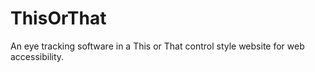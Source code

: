 # ThisOrThat
An eye tracking software in a This or That control style website for web accessibility.
